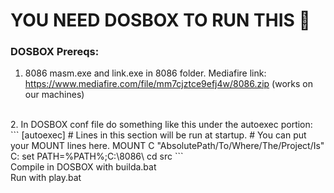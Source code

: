 # YOU NEED DOSBOX TO RUN THIS 🎈

### DOSBOX Prereqs: <br>
1. 8086 masm.exe and link.exe in 8086 folder. Mediafire link: https://www.mediafire.com/file/mm7cjztce9efj4w/8086.zip (works on our machines) 
<br>
2. In DOSBOX conf file do something like this under the autoexec portion: <br>
  ``` 
      [autoexec]
      # Lines in this section will be run at startup.
      # You can put your MOUNT lines here.
      MOUNT C "AbsolutePath/To/Where/The/Project/Is"
      C:
      set PATH=%PATH%;C:\8086\
      cd src
   ```
   <br>
Compile in DOSBOX with builda.bat <br>
Run with play.bat
